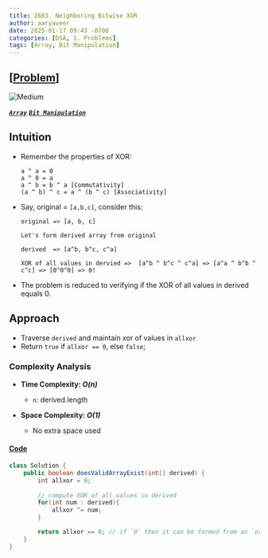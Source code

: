 ```yaml
---
title: 2683. Neighboring Bitwise XOR
author: aaryaveer
date: 2025-01-17 09:43 -0700
categories: [DSA, 1. Problems]
tags: [Array, Bit Manipulation]
---
```


## [[Problem](https://leetcode.com/problems/neighboring-bitwise-xor/description/)]

<!-- ![Easy](https://img.shields.io/badge/Easy-green?style=for-the-badge)  -->
![Medium](https://img.shields.io/badge/Medium-yellow?style=for-the-badge)  
<!-- ![Hard](https://img.shields.io/badge/Hard-red?style=for-the-badge) -->

[**_`Array`_**](https://akr2803.github.io/tags/array/) [**_`Bit Manipulation`_**](https://akr2803.github.io/tags/bit-manipulation/) 

## Intuition

- Remember the properties of XOR:

    ```
    a ^ a = 0
    a ^ 0 = a
    a ^ b = b ^ a [Commutativity]
    (a ^ b) ^ c = a ^ (b ^ c) [Associativity]
    ```

- Say, original = `[a,b,c]`, consider this:

    ```
    original => [a, b, c]
    
    Let's form derived array from original

    derived  => [a^b, b^c, c^a]

    XOR of all values in dervied =>  [a^b ^ b^c ^ c^a] => [a^a ^ b^b ^ c^c] => [0^0^0] => 0!
    ```

- The problem is reduced to verifying if the XOR of all values in derived equals 0.

## Approach

- Traverse `derived` and maintain xor of values in `allxor`
- Return `true` if `allxor == 0`, else `false`;

### Complexity Analysis

- **Time Complexity: _O(n)_**  
    - `n`: derived.length

- **Space Complexity: _O(1)_**  
  - No extra space used

#### [Code](https://github.com/AKR-2803/DSA-Declassified/blob/main/POTD-Leetcode/January/code/NeighboringBitwiseXor.java)

```java
class Solution {
    public boolean doesValidArrayExist(int[] derived) {
        int allxor = 0;
        
        // compute XOR of all values in derived 
        for(int num : derived){
            allxor ^= num;
        }

        return allxor == 0; // if `0` then it can be formed from an `original` array
    }
}
```